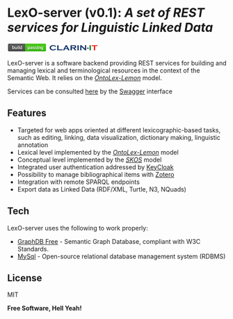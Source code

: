 # LexO-server (v0.1): _A set of REST services for Linguistic Linked Data_ 

![](images/build-passing.png) [![N|Solid](images/clarin.png)](https://ilc4clarin.ilc.cnr.it/) 

LexO-server is a software backend providing REST services for building and managing lexical and terminological resources in the context of the Semantic Web. 
It relies on the [_OntoLex-Lemon_](https://www.w3.org/2016/05/ontolex/) model.

Services can be consulted [here](https://lari2.ilc.cnr.it/LexO-backend-itant/) by the [Swagger](https://swagger.io/) interface 

## Features

- Targeted for web apps oriented at different lexicographic-based tasks, such as editing, linking, data visualization, dictionary making, linguistic annotation
- Lexical level implemented by the [_OntoLex-Lemon_](https://www.w3.org/2016/05/ontolex/) model
- Conceptual level implemented by the [_SKOS_](https://www.w3.org/2004/02/skos/) model
- Integrated user authentication addressed by [KeyCloak](https://www.keycloak.org/)
- Possibility to manage bibliographical items with [Zotero](https://www.zotero.org/)
- Integration with remote SPARQL endpoints
- Export data as Linked Data (RDF/XML, Turtle, N3, NQuads)

## Tech

LexO-server uses the following to work properly:

- [GraphDB Free](https://graphdb.ontotext.com/) - Semantic Graph Database, compliant with W3C Standards.
- [MySql](https://www.mysql.com/) - Open-source relational database management system (RDBMS)

## License

MIT

**Free Software, Hell Yeah!**

